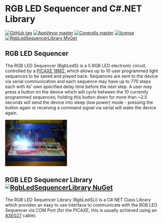 # RGB LED Sequencer and C#.NET Library
[![GitHub tag][GitHubTagImage]][GitHubTagUrl]
[![AppVeyor master][AppVeyorImage]][AppVeyorUrl]
[![Coveralls master][CoverallsImage]][CoverallsUrl]
[![license][LicenceImage]][LicenceUrl]
[![RgbLedSequencerLibrary MyGet][RgbLedSequencerLibraryMyGetImage]][RgbLedSequencerLibraryMyGetUrl]

## RGB LED Sequencer
The RGB LED Sequencer (RgbLedS) is a 5 RGB LED electronic circuit, controlled by a
[PICAXE 18M2](http://www.picaxe.com/What-Is-PICAXE), which allows up to 10 user programmed light
sequences to be saved and played back. Sequences are sent to the device via serial communication and
each sequence may have up to 770 steps each with its' own specified delay time before the next step.
A user may press a button on the device which will cycle between the 10 currently programmed
sequences; holding this button down for more than ~2.5 seconds will send the device into sleep
(low power) mode - pressing the button again or receiving a command signal via serial will wake the
device again.

[<img src="./resources/RgbLedSequencerBreadboardPrototype.jpg" alt="RGB LED Sequencer Breadboard Prototype" width="200px" style="width: 200px;"/>](./resources/RgbLedSequencerBreadboardPrototype.jpg?raw=true)

## RGB LED Sequencer Library [![RgbLedSequencerLibrary NuGet][RgbLedSequencerLibraryNuGetImage]][RgbLedSequencerLibraryNuGetUrl]
The RGB LED Sequencer Library (RgbLedSLi) is a C#.NET Class Library which provides an easy to use
interface to communicate with the RGB LED Sequencer via COM Port (for the PICAXE, this is usually
achieved using an [AXE027](http://www.picaxe.com/Hardware/Cables/PICAXE-USB-Download-Cable) cable).

[GitHubTagImage]: https://img.shields.io/github/tag/natsnudasoft/RgbLedSequencer.svg?maxAge=300&style=flat-square
[GitHubTagUrl]: https://github.com/natsnudasoft/RgbLedSequencer
[AppVeyorImage]: https://img.shields.io/appveyor/ci/natsnudasoft/RgbLedSequencer/master.svg?maxAge=300&style=flat-square
[AppVeyorUrl]:  https://ci.appveyor.com/project/natsnudasoft/RgbLedSequencer/branch/master
[CoverallsImage]: https://img.shields.io/coveralls/natsnudasoft/RgbLedSequencer/master.svg?maxAge=300&style=flat-square
[CoverallsUrl]: https://coveralls.io/github/natsnudasoft/RgbLedSequencer?branch=master
[RgbLedSequencerLibraryNuGetImage]: https://img.shields.io/nuget/v/RgbLedSequencerLibrary.svg?style=flat-square
[RgbLedSequencerLibraryNuGetUrl]: https://www.nuget.org/packages/RgbLedSequencerLibrary
[RgbLedSequencerLibraryMyGetImage]: https://img.shields.io/myget/rgb-led-sequencer/v/RgbLedSequencerLibrary.svg?style=flat-square
[RgbLedSequencerLibraryMyGetUrl]: https://www.myget.org/gallery/rgb-led-sequencer
[LicenceImage]: https://img.shields.io/github/license/natsnudasoft/RgbLedSequencer.svg?maxAge=2592000&style=flat-square
[LicenceUrl]: http://www.apache.org/licenses/LICENSE-2.0
